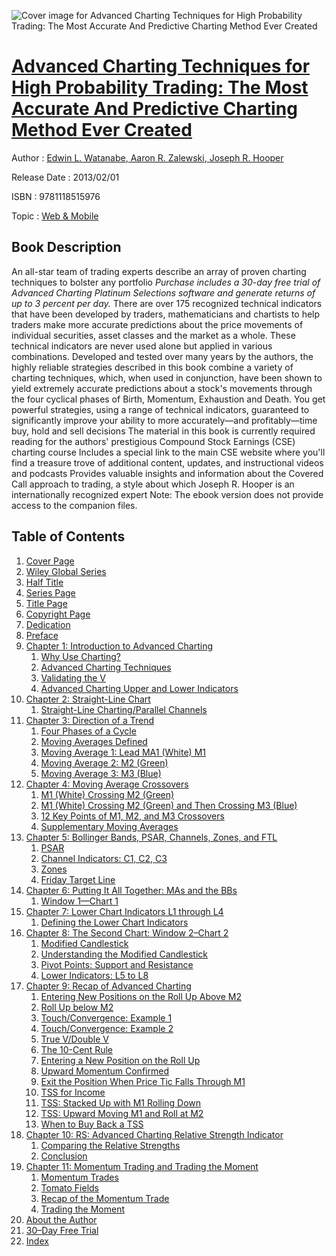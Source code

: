 ![Cover image for Advanced Charting Techniques for High Probability Trading: The Most Accurate And Predictive Charting Method Ever Created](https://imgdetail.ebookreading.net/cover/cover/web_mobile/EB9781118515976.jpg)

[Advanced Charting Techniques for High Probability Trading: The Most Accurate And Predictive Charting Method Ever Created](https://ebookreading.net/view/book/Advanced+Charting+Techniques+for+High+Probability+Trading%3A+The+Most+Accurate+And+Predictive+Charting+Method+Ever+Created-EB9781118515976_1.html "Advanced Charting Techniques for High Probability Trading: The Most Accurate And Predictive Charting Method Ever Created")
====================================================================================================================

Author : [Edwin L. Watanabe](https://ebookreading.net/search/author/Edwin+L.+Watanabe),[ Aaron R. Zalewski](https://ebookreading.net/search/author/+Aaron+R.+Zalewski),[ Joseph R. Hooper](https://ebookreading.net/search/author/+Joseph+R.+Hooper)

Release Date : 2013/02/01

ISBN : 9781118515976

Topic : [Web & Mobile](https://ebookreading.net/search/category/web-mobile)

Book Description
-----------------

An all-star team of trading experts describe an array of proven charting techniques to bolster any portfolio
*Purchase includes a 30-day free trial of Advanced Charting Platinum Selections software and generate returns of up to 3 percent per day.*
There are over 175 recognized technical indicators that have been developed by traders, mathematicians and chartists to help traders make more accurate predictions about the price movements of individual securities, asset classes and the market as a whole. These technical indicators are never used alone but applied in various combinations. Developed and tested over many years by the authors, the highly reliable strategies described in this book combine a variety of charting techniques, which, when used in conjunction, have been shown to yield extremely accurate predictions about a stock's movements through the four cyclical phases of Birth, Momentum, Exhaustion and Death.
You get powerful strategies, using a range of technical indicators, guaranteed to significantly improve your ability to more accurately—and profitably—time buy, hold and sell decisions
The material in this book is currently required reading for the authors' prestigious Compound Stock Earnings (CSE) charting course
Includes a special link to the main CSE website where you'll find a treasure trove of additional content, updates, and instructional videos and podcasts
Provides valuable insights and information about the Covered Call approach to trading, a style about which Joseph R. Hooper is an internationally recognized expert
Note: The ebook version does not provide access to the companion files.
              
Table of Contents
-----------------

1. [Cover Page](https://ebookreading.net/view/book/Advanced+Charting+Techniques+for+High+Probability+Trading%3A+The+Most+Accurate+And+Predictive+Charting+Method+Ever+Created-EB9781118515976_1.html)
1. [Wiley Global Series](https://ebookreading.net/view/book/Advanced+Charting+Techniques+for+High+Probability+Trading%3A+The+Most+Accurate+And+Predictive+Charting+Method+Ever+Created-EB9781118515976_3.html)
1. [Half Title](https://ebookreading.net/view/book/Advanced+Charting+Techniques+for+High+Probability+Trading%3A+The+Most+Accurate+And+Predictive+Charting+Method+Ever+Created-EB9781118515976_4.html)
1. [Series Page](https://ebookreading.net/view/book/Advanced+Charting+Techniques+for+High+Probability+Trading%3A+The+Most+Accurate+And+Predictive+Charting+Method+Ever+Created-EB9781118515976_5.html)
1. [Title Page](https://ebookreading.net/view/book/Advanced+Charting+Techniques+for+High+Probability+Trading%3A+The+Most+Accurate+And+Predictive+Charting+Method+Ever+Created-EB9781118515976_6.html)
1. [Copyright Page](https://ebookreading.net/view/book/Advanced+Charting+Techniques+for+High+Probability+Trading%3A+The+Most+Accurate+And+Predictive+Charting+Method+Ever+Created-EB9781118515976_7.html)
1. [Dedication](https://ebookreading.net/view/book/Advanced+Charting+Techniques+for+High+Probability+Trading%3A+The+Most+Accurate+And+Predictive+Charting+Method+Ever+Created-EB9781118515976_8.html)
1. [Preface](https://ebookreading.net/view/book/Advanced+Charting+Techniques+for+High+Probability+Trading%3A+The+Most+Accurate+And+Predictive+Charting+Method+Ever+Created-EB9781118515976_9.html)
1. [Chapter 1: Introduction to Advanced Charting](https://ebookreading.net/view/book/Advanced+Charting+Techniques+for+High+Probability+Trading%3A+The+Most+Accurate+And+Predictive+Charting+Method+Ever+Created-EB9781118515976_10.html)
    1. [Why Use Charting?](https://ebookreading.net/view/book/Advanced+Charting+Techniques+for+High+Probability+Trading%3A+The+Most+Accurate+And+Predictive+Charting+Method+Ever+Created-EB9781118515976_10.html#c01-1)
    1. [Advanced Charting Techniques](https://ebookreading.net/view/book/Advanced+Charting+Techniques+for+High+Probability+Trading%3A+The+Most+Accurate+And+Predictive+Charting+Method+Ever+Created-EB9781118515976_10.html#c01-2)
    1. [Validating the V](https://ebookreading.net/view/book/Advanced+Charting+Techniques+for+High+Probability+Trading%3A+The+Most+Accurate+And+Predictive+Charting+Method+Ever+Created-EB9781118515976_10.html#c01-3)
    1. [Advanced Charting Upper and Lower Indicators](https://ebookreading.net/view/book/Advanced+Charting+Techniques+for+High+Probability+Trading%3A+The+Most+Accurate+And+Predictive+Charting+Method+Ever+Created-EB9781118515976_10.html#c01-4)
1. [Chapter 2: Straight-Line Chart](https://ebookreading.net/view/book/Advanced+Charting+Techniques+for+High+Probability+Trading%3A+The+Most+Accurate+And+Predictive+Charting+Method+Ever+Created-EB9781118515976_11.html)
    1. [Straight-Line Charting/Parallel Channels](https://ebookreading.net/view/book/Advanced+Charting+Techniques+for+High+Probability+Trading%3A+The+Most+Accurate+And+Predictive+Charting+Method+Ever+Created-EB9781118515976_11.html#c02-1)
1. [Chapter 3: Direction of a Trend](https://ebookreading.net/view/book/Advanced+Charting+Techniques+for+High+Probability+Trading%3A+The+Most+Accurate+And+Predictive+Charting+Method+Ever+Created-EB9781118515976_12.html)
    1. [Four Phases of a Cycle](https://ebookreading.net/view/book/Advanced+Charting+Techniques+for+High+Probability+Trading%3A+The+Most+Accurate+And+Predictive+Charting+Method+Ever+Created-EB9781118515976_12.html#c03-1)
    1. [Moving Averages Defined](https://ebookreading.net/view/book/Advanced+Charting+Techniques+for+High+Probability+Trading%3A+The+Most+Accurate+And+Predictive+Charting+Method+Ever+Created-EB9781118515976_12.html#c03-2)
    1. [Moving Average 1: Lead MA1 (White) M1](https://ebookreading.net/view/book/Advanced+Charting+Techniques+for+High+Probability+Trading%3A+The+Most+Accurate+And+Predictive+Charting+Method+Ever+Created-EB9781118515976_12.html#c03-3)
    1. [Moving Average 2: M2 (Green)](https://ebookreading.net/view/book/Advanced+Charting+Techniques+for+High+Probability+Trading%3A+The+Most+Accurate+And+Predictive+Charting+Method+Ever+Created-EB9781118515976_12.html#c03-4)
    1. [Moving Average 3: M3 (Blue)](https://ebookreading.net/view/book/Advanced+Charting+Techniques+for+High+Probability+Trading%3A+The+Most+Accurate+And+Predictive+Charting+Method+Ever+Created-EB9781118515976_12.html#c03-5)
1. [Chapter 4: Moving Average Crossovers](https://ebookreading.net/view/book/Advanced+Charting+Techniques+for+High+Probability+Trading%3A+The+Most+Accurate+And+Predictive+Charting+Method+Ever+Created-EB9781118515976_13.html)
    1. [M1 (White) Crossing M2 (Green)](https://ebookreading.net/view/book/Advanced+Charting+Techniques+for+High+Probability+Trading%3A+The+Most+Accurate+And+Predictive+Charting+Method+Ever+Created-EB9781118515976_13.html#c04-1)
    1. [M1 (White) Crossing M2 (Green) and Then Crossing M3 (Blue)](https://ebookreading.net/view/book/Advanced+Charting+Techniques+for+High+Probability+Trading%3A+The+Most+Accurate+And+Predictive+Charting+Method+Ever+Created-EB9781118515976_13.html#c04-2)
    1. [12 Key Points of M1, M2, and M3 Crossovers](https://ebookreading.net/view/book/Advanced+Charting+Techniques+for+High+Probability+Trading%3A+The+Most+Accurate+And+Predictive+Charting+Method+Ever+Created-EB9781118515976_13.html#c04-3)
    1. [Supplementary Moving Averages](https://ebookreading.net/view/book/Advanced+Charting+Techniques+for+High+Probability+Trading%3A+The+Most+Accurate+And+Predictive+Charting+Method+Ever+Created-EB9781118515976_13.html#c04-4)
1. [Chapter 5: Bollinger Bands, PSAR, Channels, Zones, and FTL](https://ebookreading.net/view/book/Advanced+Charting+Techniques+for+High+Probability+Trading%3A+The+Most+Accurate+And+Predictive+Charting+Method+Ever+Created-EB9781118515976_14.html)
    1. [PSAR](https://ebookreading.net/view/book/Advanced+Charting+Techniques+for+High+Probability+Trading%3A+The+Most+Accurate+And+Predictive+Charting+Method+Ever+Created-EB9781118515976_14.html#c05-1)
    1. [Channel Indicators: C1, C2, C3](https://ebookreading.net/view/book/Advanced+Charting+Techniques+for+High+Probability+Trading%3A+The+Most+Accurate+And+Predictive+Charting+Method+Ever+Created-EB9781118515976_14.html#c05-2)
    1. [Zones](https://ebookreading.net/view/book/Advanced+Charting+Techniques+for+High+Probability+Trading%3A+The+Most+Accurate+And+Predictive+Charting+Method+Ever+Created-EB9781118515976_14.html#c05-3)
    1. [Friday Target Line](https://ebookreading.net/view/book/Advanced+Charting+Techniques+for+High+Probability+Trading%3A+The+Most+Accurate+And+Predictive+Charting+Method+Ever+Created-EB9781118515976_14.html#c05-4)
1. [Chapter 6: Putting It All Together: MAs and the BBs](https://ebookreading.net/view/book/Advanced+Charting+Techniques+for+High+Probability+Trading%3A+The+Most+Accurate+And+Predictive+Charting+Method+Ever+Created-EB9781118515976_15.html)
    1. [Window 1—Chart 1](https://ebookreading.net/view/book/Advanced+Charting+Techniques+for+High+Probability+Trading%3A+The+Most+Accurate+And+Predictive+Charting+Method+Ever+Created-EB9781118515976_15.html#c06-1)
1. [Chapter 7: Lower Chart Indicators L1 through L4](https://ebookreading.net/view/book/Advanced+Charting+Techniques+for+High+Probability+Trading%3A+The+Most+Accurate+And+Predictive+Charting+Method+Ever+Created-EB9781118515976_16.html)
    1. [Defining the Lower Chart Indicators](https://ebookreading.net/view/book/Advanced+Charting+Techniques+for+High+Probability+Trading%3A+The+Most+Accurate+And+Predictive+Charting+Method+Ever+Created-EB9781118515976_16.html#c07-1)
1. [Chapter 8: The Second Chart: Window 2–Chart 2](https://ebookreading.net/view/book/Advanced+Charting+Techniques+for+High+Probability+Trading%3A+The+Most+Accurate+And+Predictive+Charting+Method+Ever+Created-EB9781118515976_17.html)
    1. [Modified Candlestick](https://ebookreading.net/view/book/Advanced+Charting+Techniques+for+High+Probability+Trading%3A+The+Most+Accurate+And+Predictive+Charting+Method+Ever+Created-EB9781118515976_17.html#c08-1)
    1. [Understanding the Modified Candlestick](https://ebookreading.net/view/book/Advanced+Charting+Techniques+for+High+Probability+Trading%3A+The+Most+Accurate+And+Predictive+Charting+Method+Ever+Created-EB9781118515976_17.html#c08-2)
    1. [Pivot Points: Support and Resistance](https://ebookreading.net/view/book/Advanced+Charting+Techniques+for+High+Probability+Trading%3A+The+Most+Accurate+And+Predictive+Charting+Method+Ever+Created-EB9781118515976_17.html#c08-3)
    1. [Lower Indicators: L5 to L8](https://ebookreading.net/view/book/Advanced+Charting+Techniques+for+High+Probability+Trading%3A+The+Most+Accurate+And+Predictive+Charting+Method+Ever+Created-EB9781118515976_17.html#c08-4)
1. [Chapter 9: Recap of Advanced Charting](https://ebookreading.net/view/book/Advanced+Charting+Techniques+for+High+Probability+Trading%3A+The+Most+Accurate+And+Predictive+Charting+Method+Ever+Created-EB9781118515976_18.html)
    1. [Entering New Positions on the Roll Up Above M2](https://ebookreading.net/view/book/Advanced+Charting+Techniques+for+High+Probability+Trading%3A+The+Most+Accurate+And+Predictive+Charting+Method+Ever+Created-EB9781118515976_18.html#c09-1)
    1. [Roll Up below M2](https://ebookreading.net/view/book/Advanced+Charting+Techniques+for+High+Probability+Trading%3A+The+Most+Accurate+And+Predictive+Charting+Method+Ever+Created-EB9781118515976_18.html#c09-2)
    1. [Touch/Convergence: Example 1](https://ebookreading.net/view/book/Advanced+Charting+Techniques+for+High+Probability+Trading%3A+The+Most+Accurate+And+Predictive+Charting+Method+Ever+Created-EB9781118515976_18.html#c09-3)
    1. [Touch/Convergence: Example 2](https://ebookreading.net/view/book/Advanced+Charting+Techniques+for+High+Probability+Trading%3A+The+Most+Accurate+And+Predictive+Charting+Method+Ever+Created-EB9781118515976_18.html#c09-4)
    1. [True V/Double V](https://ebookreading.net/view/book/Advanced+Charting+Techniques+for+High+Probability+Trading%3A+The+Most+Accurate+And+Predictive+Charting+Method+Ever+Created-EB9781118515976_18.html#c09-5)
    1. [The 10-Cent Rule](https://ebookreading.net/view/book/Advanced+Charting+Techniques+for+High+Probability+Trading%3A+The+Most+Accurate+And+Predictive+Charting+Method+Ever+Created-EB9781118515976_18.html#c09-6)
    1. [Entering a New Position on the Roll Up](https://ebookreading.net/view/book/Advanced+Charting+Techniques+for+High+Probability+Trading%3A+The+Most+Accurate+And+Predictive+Charting+Method+Ever+Created-EB9781118515976_18.html#c09-7)
    1. [Upward Momentum Confirmed](https://ebookreading.net/view/book/Advanced+Charting+Techniques+for+High+Probability+Trading%3A+The+Most+Accurate+And+Predictive+Charting+Method+Ever+Created-EB9781118515976_18.html#c09-8)
    1. [Exit the Position When Price Tic Falls Through M1](https://ebookreading.net/view/book/Advanced+Charting+Techniques+for+High+Probability+Trading%3A+The+Most+Accurate+And+Predictive+Charting+Method+Ever+Created-EB9781118515976_18.html#c09-9)
    1. [TSS for Income](https://ebookreading.net/view/book/Advanced+Charting+Techniques+for+High+Probability+Trading%3A+The+Most+Accurate+And+Predictive+Charting+Method+Ever+Created-EB9781118515976_18.html#c09-10)
    1. [TSS: Stacked Up with M1 Rolling Down](https://ebookreading.net/view/book/Advanced+Charting+Techniques+for+High+Probability+Trading%3A+The+Most+Accurate+And+Predictive+Charting+Method+Ever+Created-EB9781118515976_18.html#c09-11)
    1. [TSS: Upward Moving M1 and Roll at M2](https://ebookreading.net/view/book/Advanced+Charting+Techniques+for+High+Probability+Trading%3A+The+Most+Accurate+And+Predictive+Charting+Method+Ever+Created-EB9781118515976_18.html#c09-12)
    1. [When to Buy Back a TSS](https://ebookreading.net/view/book/Advanced+Charting+Techniques+for+High+Probability+Trading%3A+The+Most+Accurate+And+Predictive+Charting+Method+Ever+Created-EB9781118515976_18.html#c09-13)
1. [Chapter 10: RS: Advanced Charting Relative Strength Indicator](https://ebookreading.net/view/book/Advanced+Charting+Techniques+for+High+Probability+Trading%3A+The+Most+Accurate+And+Predictive+Charting+Method+Ever+Created-EB9781118515976_19.html)
    1. [Comparing the Relative Strengths](https://ebookreading.net/view/book/Advanced+Charting+Techniques+for+High+Probability+Trading%3A+The+Most+Accurate+And+Predictive+Charting+Method+Ever+Created-EB9781118515976_19.html#c10-1)
    1. [Conclusion](https://ebookreading.net/view/book/Advanced+Charting+Techniques+for+High+Probability+Trading%3A+The+Most+Accurate+And+Predictive+Charting+Method+Ever+Created-EB9781118515976_19.html#c10-2)
1. [Chapter 11: Momentum Trading and Trading the Moment](https://ebookreading.net/view/book/Advanced+Charting+Techniques+for+High+Probability+Trading%3A+The+Most+Accurate+And+Predictive+Charting+Method+Ever+Created-EB9781118515976_20.html)
    1. [Momentum Trades](https://ebookreading.net/view/book/Advanced+Charting+Techniques+for+High+Probability+Trading%3A+The+Most+Accurate+And+Predictive+Charting+Method+Ever+Created-EB9781118515976_20.html#c11-1)
    1. [Tomato Fields](https://ebookreading.net/view/book/Advanced+Charting+Techniques+for+High+Probability+Trading%3A+The+Most+Accurate+And+Predictive+Charting+Method+Ever+Created-EB9781118515976_20.html#c11-2)
    1. [Recap of the Momentum Trade](https://ebookreading.net/view/book/Advanced+Charting+Techniques+for+High+Probability+Trading%3A+The+Most+Accurate+And+Predictive+Charting+Method+Ever+Created-EB9781118515976_20.html#c11-3)
    1. [Trading the Moment](https://ebookreading.net/view/book/Advanced+Charting+Techniques+for+High+Probability+Trading%3A+The+Most+Accurate+And+Predictive+Charting+Method+Ever+Created-EB9781118515976_20.html#c11-4)
1. [About the Author](https://ebookreading.net/view/book/Advanced+Charting+Techniques+for+High+Probability+Trading%3A+The+Most+Accurate+And+Predictive+Charting+Method+Ever+Created-EB9781118515976_21.html)
1. [30–Day Free Trial](https://ebookreading.net/view/book/Advanced+Charting+Techniques+for+High+Probability+Trading%3A+The+Most+Accurate+And+Predictive+Charting+Method+Ever+Created-EB9781118515976_22.html)
1. [Index](https://ebookreading.net/view/book/Advanced+Charting+Techniques+for+High+Probability+Trading%3A+The+Most+Accurate+And+Predictive+Charting+Method+Ever+Created-EB9781118515976_23.html)
